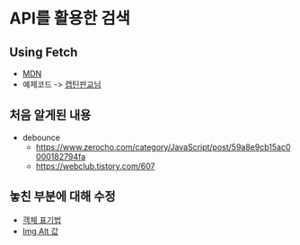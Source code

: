 # API를 활용한 검색

## Using Fetch

- [MDN](https://developer.mozilla.org/ko/docs/web/api/fetch_api/using_fetch)
- 예제코드 -> [캡틴판교님](https://joshua1988.github.io/web-development/javascript/js-async-await/)

## 처음 알게된 내용

- debounce
  - https://www.zerocho.com/category/JavaScript/post/59a8e9cb15ac0000182794fa
  - https://webclub.tistory.com/607

## 놓친 부분에 대해 수정

- [객체 표기법](https://developer.mozilla.org/ko/docs/Web/JavaScript/Reference/Operators/Object_initializer#ecmascript_2015%EC%9D%98_%EC%83%88%EB%A1%9C%EC%9A%B4_%ED%91%9C%EA%B8%B0%EB%B2%95)
- [Img Alt 값](https://developer.mozilla.org/ko/docs/Web/HTML/Element/img#attr-alt)
